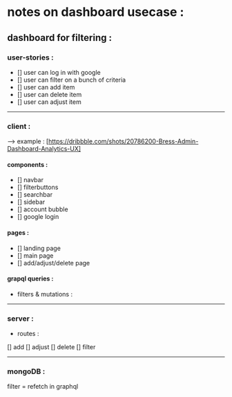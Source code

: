 # notes on dashboard usecase :

## dashboard for filtering :

### user-stories :

- [] user can log in with google
- [] user can filter on a bunch of criteria
- [] user can add item
- [] user can delete item
- [] user can adjust item

---

### client :

--> example : [https://dribbble.com/shots/20786200-Bress-Admin-Dashboard-Analytics-UX]

#### components :

- [] navbar
- [] filterbuttons
- [] searchbar
- [] sidebar
- [] account bubble
- [] google login

#### pages :

- [] landing page
- [] main page
- [] add/adjust/delete page

#### grapql queries : 

- filters & mutations :



---

### server :

- routes :

[] add
[] adjust
[] delete
[] filter

---

### mongoDB :

filter = refetch in graphql
